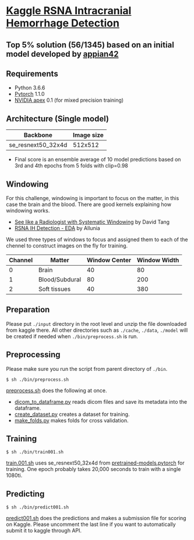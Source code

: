# [Kaggle RSNA Intracranial Hemorrhage Detection](https://www.kaggle.com/c/rsna-intracranial-hemorrhage-detection)

## Top 5% solution (56/1345) based on an initial model developed by [appian42](https://github.com/appian42/kaggle-rsna-intracranial-hemorrhage)


## Requirements

- Python 3.6.6
- [Pytorch](https://pytorch.org/) 1.1.0
- [NVIDIA apex](https://github.com/NVIDIA/apex) 0.1 (for mixed precision training)


## Architecture (Single model)

| Backbone | Image size |
----|----
| se\_resnext50\_32x4d | 512x512 |

- Final score is an ensemble average of 10 model predictions based on 3rd and 4th epochs from 5 folds with clip=0.98

## Windowing

For this challenge, windowing is important to focus on the matter, in this case the brain and the blood. There are good kernels explaining how windowing works.

- [See like a Radiologist with Systematic Windowing](https://www.kaggle.com/dcstang/see-like-a-radiologist-with-systematic-windowing) by David Tang
- [RSNA IH Detection - EDA](https://www.kaggle.com/allunia/rsna-ih-detection-eda) by Allunia

We used three types of windows to focus and assigned them to each of the chennel to construct images on the fly for training.

| Channel | Matter | Window Center | Window Width |
----------|--------|---------------|---------------
| 0 | Brain | 40 | 80 |
| 1 | Blood/Subdural | 80 | 200 |
| 2 | Soft tissues | 40 | 380 |


## Preparation

Please put `./input` directory in the root level and unzip the file downloaded from kaggle there. All other directories such as `./cache`, `./data`, `./model` will be created if needed when `./bin/preprocess.sh` is run.


## Preprocessing

Please make sure you run the script from parent directory of `./bin`.

~~~
$ sh ./bin/preprocess.sh
~~~

[preprocess.sh](https://github.com/appian42/kaggle-rsna-intracranial-hemorrhage/blob/master/bin/preprocess.sh) does the following at once.

- [dicom_to_dataframe.py](https://github.com/appian42/kaggle-rsna-intracranial-hemorrhage/blob/master/src/preprocess/dicom_to_dataframe.py) reads dicom files and save its metadata into the dataframe. 
- [create_dataset.py](https://github.com/appian42/kaggle-rsna-intracranial-hemorrhage/blob/master/src/preprocess/create_dataset.py) creates a dataset for training.
- [make_folds.py](https://github.com/appian42/kaggle-rsna-intracranial-hemorrhage/blob/master/src/preprocess/make_folds.py) makes folds for cross validation. 


## Training

~~~
$ sh ./bin/train001.sh
~~~

[train.001.sh](https://github.com/appian42/kaggle-rsna-intracranial-hemorrhage/blob/master/bin/train001.sh) uses se\_resnext50\_32x4d from [pretrained-models.pytorch](https://github.com/Cadene/pretrained-models.pytorch) for training. 
One epoch probably takes 20,000 seconds to train with a single 1080ti.


## Predicting

~~~
$ sh ./bin/predict001.sh
~~~

[predict001.sh](https://github.com/appian42/kaggle-rsna-intracranial-hemorrhage/blob/master/bin/predict001.sh) does the predictions and makes a submission file for scoring on Kaggle. Please uncomment the last line if you want to automatically submit it to kaggle through API.


